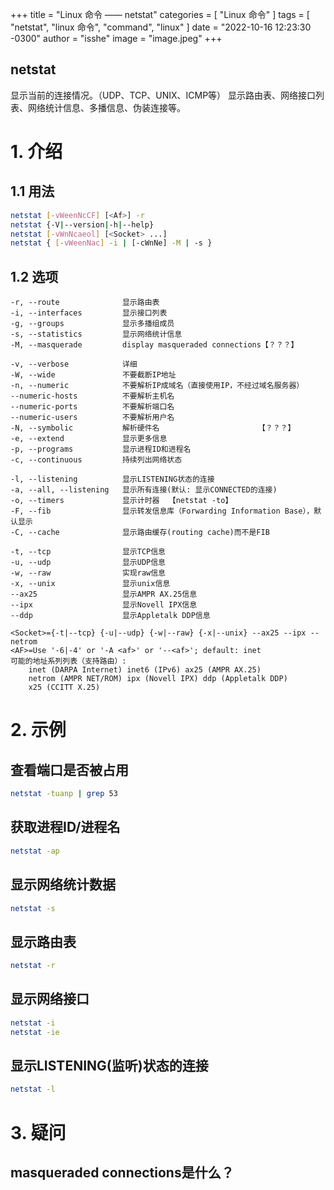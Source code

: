 +++
title = "Linux 命令 —— netstat"
categories = [ "Linux 命令" ]
tags = [ "netstat", "linux 命令", "command", "linux" ]
date = "2022-10-16 12:23:30 -0300"
author = "isshe"
image = "image.jpeg"
+++


netstat
---

显示当前的连接情况。（UDP、TCP、UNIX、ICMP等）
显示路由表、网络接口列表、网络统计信息、多播信息、伪装连接等。
# 1. 介绍
## 1.1 用法
```bash
netstat [-vWeenNcCF] [<Af>] -r
netstat {-V|--version|-h|--help}
netstat [-vWnNcaeol] [<Socket> ...]
netstat { [-vWeenNac] -i | [-cWnNe] -M | -s }
```

## 1.2 选项
```shell
-r, --route              显示路由表
-i, --interfaces         显示接口列表
-g, --groups             显示多播组成员
-s, --statistics         显示网络统计信息
-M, --masquerade         display masqueraded connections【？？？】

-v, --verbose            详细
-W, --wide               不要截断IP地址
-n, --numeric            不要解析IP成域名（直接使用IP，不经过域名服务器）
--numeric-hosts          不要解析主机名
--numeric-ports          不要解析端口名
--numeric-users          不要解析用户名
-N, --symbolic           解析硬件名                      【？？？】
-e, --extend             显示更多信息
-p, --programs           显示进程ID和进程名
-c, --continuous         持续列出网络状态

-l, --listening          显示LISTENING状态的连接
-a, --all, --listening   显示所有连接(默认: 显示CONNECTED的连接)
-o, --timers             显示计时器  【netstat -to】
-F, --fib                显示转发信息库（Forwarding Information Base），默认显示
-C, --cache              显示路由缓存(routing cache)而不是FIB

-t, --tcp                显示TCP信息
-u, --udp                显示UDP信息
-w, --raw                实现raw信息
-x, --unix               显示unix信息
--ax25                   显示AMPR AX.25信息
--ipx                    显示Novell IPX信息
--ddp                    显示Appletalk DDP信息

<Socket>={-t|--tcp} {-u|--udp} {-w|--raw} {-x|--unix} --ax25 --ipx --netrom
<AF>=Use '-6|-4' or '-A <af>' or '--<af>'; default: inet
可能的地址系列列表（支持路由）:
    inet (DARPA Internet) inet6 (IPv6) ax25 (AMPR AX.25) 
    netrom (AMPR NET/ROM) ipx (Novell IPX) ddp (Appletalk DDP) 
    x25 (CCITT X.25) 
```

# 2. 示例
## 查看端口是否被占用
```bash
netstat -tuanp | grep 53
```

## 获取进程ID/进程名
```bash
netstat -ap
```

## 显示网络统计数据
```bash
netstat -s
```

## 显示路由表
```bash
netstat -r
```

## 显示网络接口
```bash
netstat -i
netstat -ie
```

## 显示LISTENING(监听)状态的连接
```bash
netstat -l
```

# 3. 疑问
## masqueraded connections是什么？
